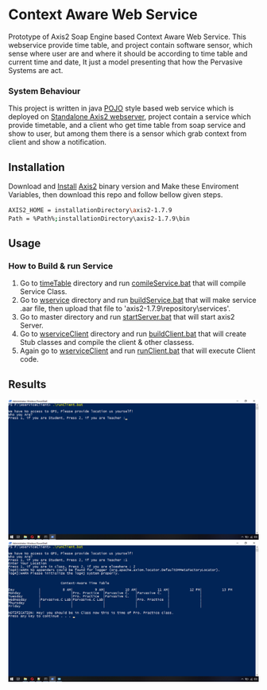 # Context Aware Web Service
Prototype of Axis2 Soap Engine based Context Aware Web Service.
This webservice provide time table, and project contain software sensor, which sense where user are and where it should be according to time table and current time and date, It just a model presenting that how the Pervasive Systems are act.
### System Behaviour 
This project is written in java [POJO](http://axis.apache.org/axis2/java/core/docs/pojoguide.html) style based web service which is deployed on [Standalone Axis2 webserver](http://axis.apache.org/axis2/java/core/docs/installationguide.html#standalone2), project contain a service which provide timetable, and a client who get time table from soap service and show to user, but among them there is a sensor which grab context from client and show a notification.


## Installation

Download and [Install](http://axis.apache.org/axis2/java/core/docs/installationguide.html#standalone2) [Axis2](http://www.apache.org/dyn/closer.lua/axis/axis2/java/core/1.7.9/axis2-1.7.9-bin.zip) binary version and Make these Enviroment Variables, then download this repo and follow bellow given steps.

```bash
AXIS2_HOME = installationDirectory\axis2-1.7.9
Path = %Path%;installationDirectory\axis2-1.7.9\bin
```

## Usage
### How to Build & run Service
1. Go to [timeTable](wservice/ws/timeTable) directory and run [comileService.bat](wservice/ws/timeTable/comileService.bat) that will compile Service Class.
2. Go to [wservice](wservice/) directory and run [buildService.bat](wservice/buildService.bat) that will make service .aar file, then upload that file to 'axis2-1.7.9\repository\services'.
3. Go to master directory and run [startServer.bat](startServer.bat) that will start axis2 Server.
4. Go to [wserviceClient](wserviceClient/) directory and run [buildClient.bat](wserviceClient/buildClient.bat) that will create Stub classes and compile the client & other classess.
5. Again go to [wserviceClient](wserviceClient/) and run [runClient.bat](wserviceClient/runClient.bat) that will execute Client code.

## Results
 ![Start](https://github.com/muhammadsalman241/contextAwareWebService/blob/master/Screenshot%20(10).png)
 ![Result](https://github.com/muhammadsalman241/contextAwareWebService/blob/master/Screenshot%20(11).png)

